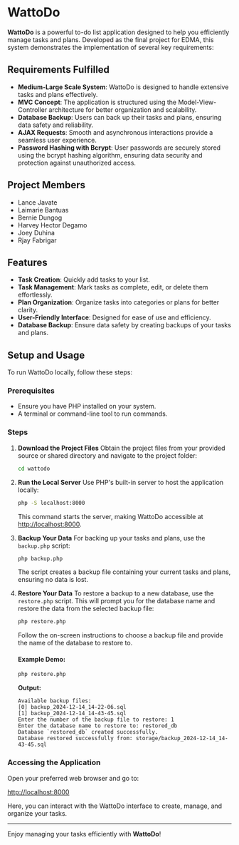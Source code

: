 # WattoDo

**WattoDo** is a powerful to-do list application designed to help you efficiently manage tasks and plans. Developed as the final project for EDMA, this system demonstrates the implementation of several key requirements:

## Requirements Fulfilled

- **Medium-Large Scale System**: WattoDo is designed to handle extensive tasks and plans effectively.
- **MVC Concept**: The application is structured using the Model-View-Controller architecture for better organization and scalability.
- **Database Backup**: Users can back up their tasks and plans, ensuring data safety and reliability.
- **AJAX Requests**: Smooth and asynchronous interactions provide a seamless user experience.
- **Password Hashing with Bcrypt**: User passwords are securely stored using the bcrypt hashing algorithm, ensuring data security and protection against unauthorized access.

## Project Members

- Lance Javate
- Laimarie Bantuas
- Bernie Dungog
- Harvey Hector Degamo
- Joey Duhina
- Rjay Fabrigar

## Features

- **Task Creation**: Quickly add tasks to your list.
- **Task Management**: Mark tasks as complete, edit, or delete them effortlessly.
- **Plan Organization**: Organize tasks into categories or plans for better clarity.
- **User-Friendly Interface**: Designed for ease of use and efficiency.
- **Database Backup**: Ensure data safety by creating backups of your tasks and plans.

## Setup and Usage

To run WattoDo locally, follow these steps:

### Prerequisites
- Ensure you have PHP installed on your system.
- A terminal or command-line tool to run commands.

### Steps

1. **Download the Project Files**
   Obtain the project files from your provided source or shared directory and navigate to the project folder:
   ```bash
   cd wattodo
   ```

2. **Run the Local Server**
   Use PHP's built-in server to host the application locally:
   ```bash
   php -S localhost:8000
   ```

   This command starts the server, making WattoDo accessible at [http://localhost:8000](http://localhost:8000).

3. **Backup Your Data**
   For backing up your tasks and plans, use the `backup.php` script:
   ```bash
   php backup.php
   ```
   The script creates a backup file containing your current tasks and plans, ensuring no data is lost.

4. **Restore Your Data**
   To restore a backup to a new database, use the `restore.php` script. This will prompt you for the database name and restore the data from the selected backup file:
   ```bash
   php restore.php
   ```
   Follow the on-screen instructions to choose a backup file and provide the name of the database to restore to.

   #### Example Demo:
   ```bash
   php restore.php
   ```
   **Output:**
   ```
   Available backup files:
   [0] backup_2024-12-14_14-22-06.sql
   [1] backup_2024-12-14_14-43-45.sql
   Enter the number of the backup file to restore: 1
   Enter the database name to restore to: restored_db
   Database `restored_db` created successfully.
   Database restored successfully from: storage/backup_2024-12-14_14-43-45.sql
   ```

### Accessing the Application
Open your preferred web browser and go to:

[http://localhost:8000](http://localhost:8000)

Here, you can interact with the WattoDo interface to create, manage, and organize your tasks.

---

Enjoy managing your tasks efficiently with **WattoDo**!
